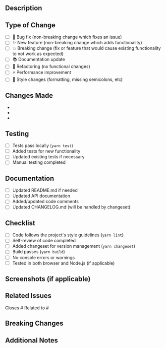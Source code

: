 ## Description

<!-- Provide a clear and concise description of what this PR does -->

## Type of Change

- [ ] 🐛 Bug fix (non-breaking change which fixes an issue)
- [ ] ✨ New feature (non-breaking change which adds functionality)
- [ ] 💥 Breaking change (fix or feature that would cause existing functionality to not work as expected)
- [ ] 📚 Documentation update
- [ ] 🔧 Refactoring (no functional changes)
- [ ] ⚡ Performance improvement
- [ ] 🎨 Style changes (formatting, missing semicolons, etc)

## Changes Made

<!-- List the main changes made in this PR -->

- 
- 
- 

## Testing

- [ ] Tests pass locally (`yarn test`)
- [ ] Added tests for new functionality
- [ ] Updated existing tests if necessary
- [ ] Manual testing completed

## Documentation

- [ ] Updated README.md if needed
- [ ] Updated API documentation
- [ ] Added/updated code comments
- [ ] Updated CHANGELOG.md (will be handled by changeset)

## Checklist

- [ ] Code follows the project's style guidelines (`yarn lint`)
- [ ] Self-review of code completed
- [ ] Added changeset for version management (`yarn changeset`)
- [ ] Build passes (`yarn build`)
- [ ] No console errors or warnings
- [ ] Tested in both browser and Node.js (if applicable)

## Screenshots (if applicable)

<!-- Add screenshots or GIFs to demonstrate the changes -->

## Related Issues

<!-- Link to related issues using #issue_number -->

Closes #
Related to #

## Breaking Changes

<!-- If this is a breaking change, describe what breaks and how to migrate -->

## Additional Notes

<!-- Any additional information, considerations, or context for reviewers -->
